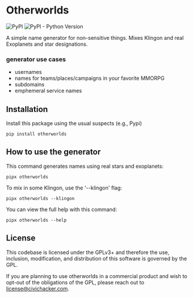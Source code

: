 <!--
SPDX-FileCopyrightText: 2023 Civic Hacker, LLC

SPDX-License-Identifier: GPL-3.0-or-later
-->

# Otherworlds

![PyPI](https://img.shields.io/pypi/v/otherworlds?style=for-the-badge) ![PyPI - Python Version](https://img.shields.io/pypi/pyversions/otherworlds?style=for-the-badge)


A simple name generator for non-sensitive things. Mixes Klingon and real Exoplanets and star designations.

### generator use cases

- usernames
- names for teams/places/campaigns in your favorite MMORPG
- subdomains
- emphemeral service names


## Installation

Install this package using the usual suspects (e.g., Pypi)

```
pip install otherworlds
```

## How to use the generator


This command generates names using real stars and exoplanets:

```
pipx otherworlds
```

To mix in some Klingon, use the '--klingon' flag:


```
pipx otherworlds --klingon
```


You can view the full help with this command:

```
pipx otherworlds --help
```

## License

This codebase is licensed under the GPLv3+ and therefore the use, inclusion, modification, and distribution of this software is governed by the GPL.

If you are planning to use otherworlds in a commercial product and wish to opt-out of the obligations of the GPL, please reach out to license@civichacker.com.
